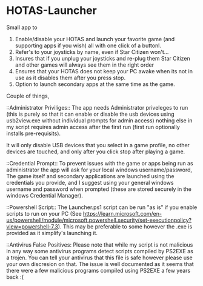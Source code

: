 # HOTAS-Launcher

Small app to 
1) Enable/disable your HOTAS and launch your favorite game (and supporting apps if you wish) all with one click of a buttonl.
2) Refer's to your joysticks by name, even if Star Citizen won't...
3) Insures that if you unplug your joysticks and re-plug them Star Citizen and other games will always see them in the right order 
4) Ensures that your HOTAS does not keep your PC awake when its not in use as it disables them after you press stop.
5) Option to launch secondary apps at the same time as the game.
 
Couple of things,

::Administrator Priviliges::
The app needs Administrator priveleges to run (this is purely so that it can enable or disable the usb devices using usb2view.exe without individual prompts for admin access) nothing else in my script requires admin access after the first run (first run optionally installs pre-requisits).

It will only disable USB devices that you select in a game profile, no other devices are touched, and only after you click stop after playing a game.

::Credential Prompt::
To prevent issues with the game or apps being run as administrator the app will ask for your local windows username/password, The game itself and secondary applications are launched using the credentials you provide, and I suggest using your general windows username and password when prompted (these are stored securely in the windows Credential Manager).

::Powershell Script::
The Launcher.ps1 script can be run "as is" if you enable scripts to run on your PC (See https://learn.microsoft.com/en-us/powershell/module/microsoft.powershell.security/set-executionpolicy?view=powershell-7.3). This may be preferable to some however the .exe is provided as it simplify's launching it.

::Antivirus False Positives:
Please note that while my script is not malicious in any way some antivirus programs detect scripts compiled by PS2EXE as a trojen. You can tell your antivirus that this file is safe however please use your own discresion on that. The issue is well documented as it seems that there were a few malicious programs compiled using PS2EXE a few years back :( 
